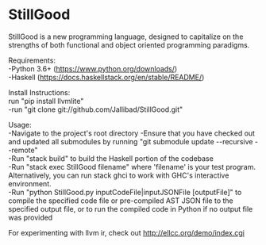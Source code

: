 # StillGood  
  
StillGood is a new programming language, designed to capitalize on the strengths of both functional and object oriented programming paradigms.

Requirements:  
-Python 3.6+ (https://www.python.org/downloads/)  
-Haskell (https://docs.haskellstack.org/en/stable/README/)  
  
Install Instructions:  
run "pip install llvmlite"  
-run "git clone git://github.com/Jallibad/StillGood.git"  
  
Usage:  
-Navigate to the project's root directory
-Ensure that you have checked out and updated all submodules by running "git submodule update --recursive --remote"  
-Run "stack build" to build the Haskell portion of the codebase  
-Run "stack exec StillGood filename" where 'filename' is your test program. Alternatively, you can run stack ghci to work with GHC's interactive environment.  
-Run "python StillGood.py inputCodeFile|inputJSONFile [outputFile]" to compile the specified code file or pre-compiled AST JSON file to the specified output file, or to run the compiled code in Python if no output file was provided  
  
For experimenting with llvm ir, check out http://ellcc.org/demo/index.cgi